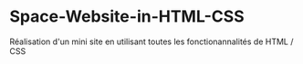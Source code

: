 # Space-Website-in-HTML-CSS
Réalisation d'un mini site en utilisant toutes les fonctionannalités de HTML / CSS
